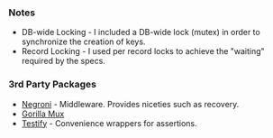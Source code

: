 ### Notes

* DB-wide Locking - I included a DB-wide lock (mutex) in order to synchronize the creation of keys.
* Record Locking - I used per record locks to achieve the "waiting" required by the specs.

### 3rd Party Packages

* [Negroni](https://github.com/codegangsta/negroni) - Middleware. Provides niceties such as recovery.
* [Gorilla Mux](http://www.gorillatoolkit.org/pkg/mux)
* [Testify](https://github.com/stretchr/testify) - Convenience wrappers for assertions.
